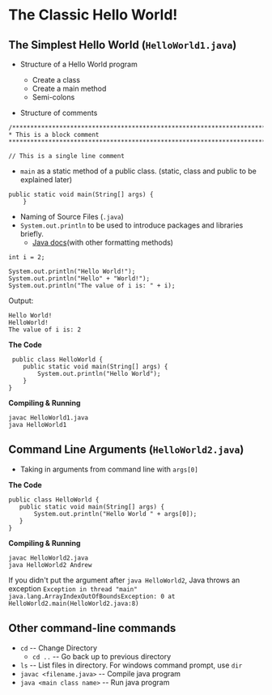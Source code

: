  # The Classic Hello World! 
 
 ## The Simplest Hello World (`HelloWorld1.java`)
 *	Structure of a Hello World program
    * Create a class
    * Create a main method
    * Semi-colons
 
 *  Structure of comments 
 ```
 /********************************************************************************
 * This is a block comment
 ********************************************************************************/
 
 ```
 
 ```
 // This is a single line comment
 ```
 
 *	`main` as a static method of a public class. (static, class and public to be explained later)
 ```
 public static void main(String[] args) {
     }
 ```
 
 *	Naming of Source Files (`.java`)
 *	`System.out.println` to be used to introduce packages and libraries briefly.
    * [Java docs](https://docs.oracle.com/javase/tutorial/essential/io/formatting.html)(with other formatting methods)
 ```
 int i = 2;
 
 System.out.println("Hello World!");
 System.out.println("Hello" + "World!");
 System.out.println("The value of i is: " + i);
 ```
 
 Output: 
 ```
 Hello World!
 HelloWorld!
 The value of i is: 2
 ```
 
**The Code**
```
 public class HelloWorld {
	public static void main(String[] args) {
		System.out.println("Hello World");
	}
}
``` 
 
**Compiling & Running**
```
javac HelloWorld1.java
java HelloWorld1
```
 
 ## Command Line Arguments (`HelloWorld2.java`)
 *  Taking in arguments from command line with `args[0]`
 
 **The Code**
 ```
 public class HelloWorld {
	public static void main(String[] args) {
		System.out.println("Hello World " + args[0]);
	}
}
```
 
**Compiling & Running**
```
javac HelloWorld2.java
java HelloWorld2 Andrew 
```

If you didn't put the argument after `java HelloWorld2`, Java throws an exception 
`Exception in thread "main" java.lang.ArrayIndexOutOfBoundsException: 0
	at HelloWorld2.main(HelloWorld2.java:8)`

## Other command-line commands 
* `cd` -- Change Directory
    * `cd ..` -- Go back up to previous directory
* `ls` -- List files in directory. For windows command prompt, use `dir`
* `javac <filename.java>` -- Compile java program
* `java <main class name>` -- Run java program